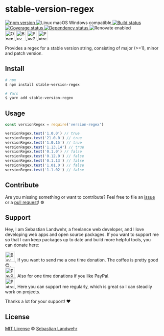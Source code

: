 <!-- TITLE/ -->
# stable-version-regex
<!-- /TITLE -->

<!-- BADGES/ -->
  <p>
    <a href="https://npmjs.org/package/stable-version-regex">
      <img
        src="https://img.shields.io/npm/v/stable-version-regex.svg"
        alt="npm version"
      >
    </a><img src="https://img.shields.io/badge/os-linux%20%7C%C2%A0macos%20%7C%C2%A0windows-blue" alt="Linux macOS Windows compatible"><a href="https://github.com/dword-design/stable-version-regex/actions">
      <img
        src="https://github.com/dword-design/stable-version-regex/workflows/build/badge.svg"
        alt="Build status"
      >
    </a><a href="https://codecov.io/gh/dword-design/stable-version-regex">
      <img
        src="https://codecov.io/gh/dword-design/stable-version-regex/branch/master/graph/badge.svg"
        alt="Coverage status"
      >
    </a><a href="https://david-dm.org/dword-design/stable-version-regex">
      <img src="https://img.shields.io/david/dword-design/stable-version-regex" alt="Dependency status">
    </a><img src="https://img.shields.io/badge/renovate-enabled-brightgreen" alt="Renovate enabled"><br/><a href="https://gitpod.io/#https://github.com/dword-design/stable-version-regex">
      <img
        src="https://gitpod.io/button/open-in-gitpod.svg"
        alt="Open in Gitpod"
        height="32"
      >
    </a><a href="https://www.buymeacoffee.com/dword">
      <img
        src="https://www.buymeacoffee.com/assets/img/guidelines/download-assets-sm-2.svg"
        alt="Buy Me a Coffee"
        height="32"
      >
    </a><a href="https://paypal.me/SebastianLandwehr">
      <img
        src="https://sebastianlandwehr.com/images/paypal.svg"
        alt="PayPal"
        height="32"
      >
    </a><a href="https://www.patreon.com/dworddesign">
      <img
        src="https://sebastianlandwehr.com/images/patreon.svg"
        alt="Patreon"
        height="32"
      >
    </a>
</p>
<!-- /BADGES -->

<!-- DESCRIPTION/ -->
Provides a regex for a stable version string, consisting of major (>=1), minor and patch version.
<!-- /DESCRIPTION -->

<!-- INSTALL/ -->
## Install

```bash
# npm
$ npm install stable-version-regex

# Yarn
$ yarn add stable-version-regex
```
<!-- /INSTALL -->

## Usage

```js
const versionRegex = require('version-regex')

versionRegex.test('1.0.0') // true
versionRegex.test('21.0.0') // true
versionRegex.test('1.0.15') // true
versionRegex.test('1.13.14') // true
versionRegex.test('0.1.0') // false 
versionRegex.test('0.12.0') // false
versionRegex.test('0.1.13') // false
versionRegex.test('1.01.0') // false
versionRegex.test('1.1.02') // false
```

<!-- LICENSE/ -->
## Contribute

Are you missing something or want to contribute? Feel free to file an [issue](https://github.com/dword-design/stable-version-regex/issues) or a [pull request](https://github.com/dword-design/stable-version-regex/pulls)! ⚙️

## Support

Hey, I am Sebastian Landwehr, a freelance web developer, and I love developing web apps and open source packages. If you want to support me so that I can keep packages up to date and build more helpful tools, you can donate here:

<p>
  <a href="https://www.buymeacoffee.com/dword">
    <img
      src="https://www.buymeacoffee.com/assets/img/guidelines/download-assets-sm-2.svg"
      alt="Buy Me a Coffee"
      height="32"
    >
  </a>&nbsp;If you want to send me a one time donation. The coffee is pretty good 😊.<br/>
  <a href="https://paypal.me/SebastianLandwehr">
    <img
      src="https://sebastianlandwehr.com/images/paypal.svg"
      alt="PayPal"
      height="32"
    >
  </a>&nbsp;Also for one time donations if you like PayPal.<br/>
  <a href="https://www.patreon.com/dworddesign">
    <img
      src="https://sebastianlandwehr.com/images/patreon.svg"
      alt="Patreon"
      height="32"
    >
  </a>&nbsp;Here you can support me regularly, which is great so I can steadily work on projects.
</p>

Thanks a lot for your support! ❤️

## License

[MIT License](https://opensource.org/licenses/MIT) © [Sebastian Landwehr](https://sebastianlandwehr.com)
<!-- /LICENSE -->
